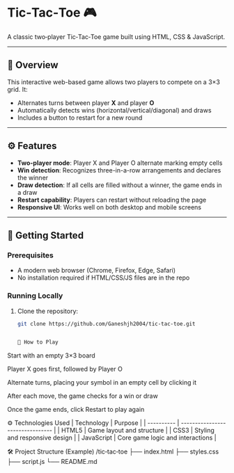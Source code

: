 # Tic‑Tac‑Toe 🎮

A classic two‑player Tic‑Tac‑Toe game built using HTML, CSS & JavaScript.

---

## 🧠 Overview

This interactive web-based game allows two players to compete on a 3×3 grid. It:
- Alternates turns between player **X** and player **O**
- Automatically detects wins (horizontal/vertical/diagonal) and draws
- Includes a button to restart for a new round

---

## ⚙️ Features

- **Two-player mode**: Player X and Player O alternate marking empty cells  
- **Win detection**: Recognizes three-in-a-row arrangements and declares the winner  
- **Draw detection**: If all cells are filled without a winner, the game ends in a draw  
- **Restart capability**: Players can restart without reloading the page  
- **Responsive UI**: Works well on both desktop and mobile screens

---

## 🚀 Getting Started

### Prerequisites

- A modern web browser (Chrome, Firefox, Edge, Safari)
- No installation required if HTML/CSS/JS files are in the repo

### Running Locally

1. Clone the repository:
   ```bash
   git clone https://github.com/Ganeshjh2004/tic‑tac‑toe.git


   🧩 How to Play
Start with an empty 3×3 board

Player X goes first, followed by Player O

Alternate turns, placing your symbol in an empty cell by clicking it

After each move, the game checks for a win or draw

Once the game ends, click Restart to play again

⚙️ Technologies Used
| Technology | Purpose                          |
| ---------- | -------------------------------- |
| HTML5      | Game layout and structure        |
| CSS3       | Styling and responsive design    |
| JavaScript | Core game logic and interactions |


🛠️ Project Structure (Example)
/tic‑tac‑toe
├── index.html
├── styles.css
├── script.js
└── README.md


